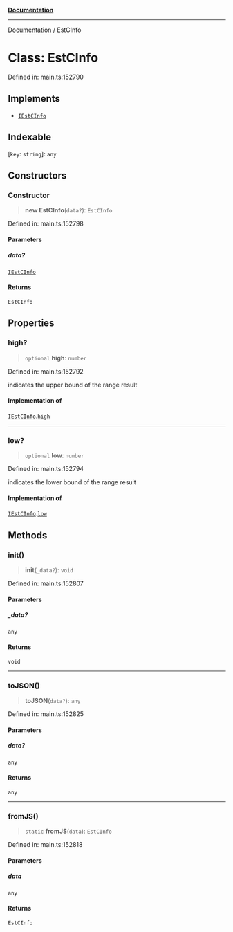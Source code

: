 [**Documentation**](../README.md)

***

[Documentation](../README.md) / EstCInfo

# Class: EstCInfo

Defined in: main.ts:152790

## Implements

- [`IEstCInfo`](../interfaces/IEstCInfo.md)

## Indexable

\[`key`: `string`\]: `any`

## Constructors

### Constructor

> **new EstCInfo**(`data?`): `EstCInfo`

Defined in: main.ts:152798

#### Parameters

##### data?

[`IEstCInfo`](../interfaces/IEstCInfo.md)

#### Returns

`EstCInfo`

## Properties

### high?

> `optional` **high**: `number`

Defined in: main.ts:152792

indicates the upper bound of the range result

#### Implementation of

[`IEstCInfo`](../interfaces/IEstCInfo.md).[`high`](../interfaces/IEstCInfo.md#high)

***

### low?

> `optional` **low**: `number`

Defined in: main.ts:152794

indicates the lower bound of the range result

#### Implementation of

[`IEstCInfo`](../interfaces/IEstCInfo.md).[`low`](../interfaces/IEstCInfo.md#low)

## Methods

### init()

> **init**(`_data?`): `void`

Defined in: main.ts:152807

#### Parameters

##### \_data?

`any`

#### Returns

`void`

***

### toJSON()

> **toJSON**(`data?`): `any`

Defined in: main.ts:152825

#### Parameters

##### data?

`any`

#### Returns

`any`

***

### fromJS()

> `static` **fromJS**(`data`): `EstCInfo`

Defined in: main.ts:152818

#### Parameters

##### data

`any`

#### Returns

`EstCInfo`
